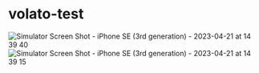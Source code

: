 # volato-test

![Simulator Screen Shot - iPhone SE (3rd generation) - 2023-04-21 at 14 39 40](https://user-images.githubusercontent.com/79171741/233739202-4608606c-f4c1-41ef-8fdf-985d11d112ce.png)
![Simulator Screen Shot - iPhone SE (3rd generation) - 2023-04-21 at 14 39 15](https://user-images.githubusercontent.com/79171741/233739215-d0cabc51-9a32-412f-a6c2-d268756e6fd7.png)
